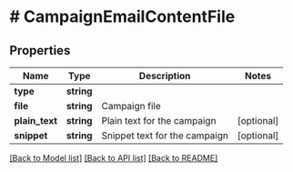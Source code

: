 # # CampaignEmailContentFile

## Properties

Name | Type | Description | Notes
------------ | ------------- | ------------- | -------------
**type** | **string** |  | 
**file** | **string** | Campaign file | 
**plain_text** | **string** | Plain text for the campaign | [optional] 
**snippet** | **string** | Snippet text for the campaign | [optional] 

[[Back to Model list]](../../README.md#documentation-for-models) [[Back to API list]](../../README.md#documentation-for-api-endpoints) [[Back to README]](../../README.md)


